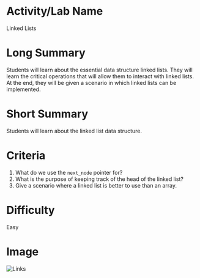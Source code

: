 # Activity/Lab Name
Linked Lists

# Long Summary
Students will learn about the essential data structure linked lists. They will learn the critical operations that will allow them to interact with linked lists. At the end, they will be given a scenario in which linked lists can be implemented.

# Short Summary
Students will learn about the linked list data structure.

# Criteria
1. What do we use the `next_node` pointer for?
2. What is the purpose of keeping track of the head of the linked list?
3. Give a scenario where a linked list is better to use than an array.

# Difficulty
Easy

# Image
![Links](https://images.pexels.com/photos/86733/pexels-photo-86733.jpeg?auto=compress&cs=tinysrgb&dpr=2&h=650&w=940s)